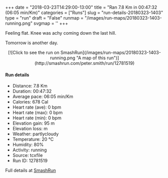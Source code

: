 +++
date = "2018-03-23T14:29:00-13:00"
title = "Ran 7.8 Km in 00:47:32 (06:05 min/Km)"
categories = ["Runs"]
slug = "run-details-20180323-1403"
type = "run"
draft = "False"
runmap = "/images/run-maps/20180323-1403-running.png"
svgmap = '<polyline points="0 28, 0 29, 2 32, 2 32, 3 37, 4 38, 5 38, 7 35, 9 34, 14 30, 17 26, 21 22, 24 19, 25 18, 29 17, 33 15, 34 14, 38 12, 40 12, 42 12, 50 16, 52 16, 56 13, 57 11, 59 10, 60 6, 61 6, 74 6, 82 6, 86 6, 91 7, 96 8, 100 10, 99 12, 97 16, 94 21, 88 29, 85 34, 76 46, 72 50, 63 54, 58 57, 57 63, 56 64, 54 65, 53 68, 51 71, 40 82, 38 82, 38 83, 39 84, 39 86, 36 93, 35 94, 31 94, 28 93, 25 93, 23 92, 16 90, 5 88, 2 87, 4 81, 5 78, 6 76, 6 75, 7 74, 11 78, 13 79, 15 80, 16 80, 18 78, 20 76, 25 74, 26 71, 28 68, 29 66, 28 64, 25 60, 24 59, 22 59, 21 59, 15 54, 10 48, 9 42, 7 39, 6 39, 5 39">'
+++

Feeling flat. Knee was achy coming down the last hill. 

Tomorrow is another day. 

<!--more-->

<center>
[![Click to see the run on SmashRun](/images/run-maps/20180323-1403-running.png "A map of this run")](http://smashrun.com/peter.smith/run/12781519)
</center>

#### Run details

* Distance: 7.8 Km
* Duration: 00:47:32
* Average pace: 06:05 min/Km
* Calories: 678 Cal
* Heart rate (ave): 0 bpm
* Heart rate (max): 0 bpm
* Heart rate (min): 0 bpm
* Elevation gain: 95 m
* Elevation loss:  m
* Weather: partlycloudy
* Temperature: 20 &deg;C
* Humidity: 80%
* Activity: running
* Source: tcxfile
* Run ID: 12781519

Full details at [SmashRun](http://smashrun.com/peter.smith/run/12781519)